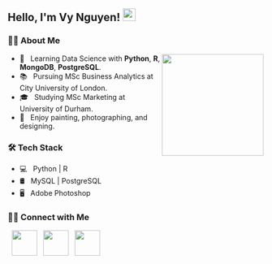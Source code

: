 ## Hello, I'm Vy Nguyen! <img src="https://raw.githubusercontent.com/MartinHeinz/MartinHeinz/master/wave.gif" width="25">

<h3> 👩‍💻 About Me </h3> <img src="https://media.giphy.com/media/fzyOvQ7jJplVHhz895/giphy.gif" align="right" width="200" /></a>

- 🔭 &nbsp; Learning Data Science with **Python**, **R**, **MongoDB**, **PostgreSQL**.
- 📚 &nbsp; Pursuing MSc Business Analytics at City University of London.
- 🎓 &nbsp; Studying MSc Marketing at University of Durham.
- 🎨 &nbsp; Enjoy painting, photographing, and designing.

<h3> 🛠 Tech Stack</h3>

- 💻 &nbsp; Python | R
- 🛢 &nbsp; MySQL | PostgreSQL
- 🖥 &nbsp; Adobe Photoshop 

<h3> 🤝🏻 Connect with Me </h3>

<p align="left"> 
&nbsp; <a href="https://www.instagram.com/vy.ngtk/" target="_blank" rel="noopener noreferrer"><img src="https://img.icons8.com/plasticine/100/000000/instagram-new.png" width="50" /></a>  
&nbsp; <a href="https://www.linkedin.com/in/vythikhanhnguyen/" target="_blank" rel="noopener noreferrer"><img src="https://img.icons8.com/plasticine/100/000000/linkedin.png" width="50" /></a>
&nbsp; <a href="mailto:ngtkhanhvy@gmail.com" target="_blank" rel="noopener noreferrer"><img src="https://img.icons8.com/plasticine/100/000000/gmail.png"  width="50" /></a>
</p>
